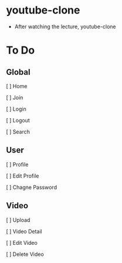 # youtube-clone

 - After watching the lecture, youtube-clone

# To Do

  ## Global
  [ ] Home

  [ ] Join

  [ ] Login

  [ ] Logout

  [ ] Search

  ## User
  [ ] Profile

  [ ] Edit Profile

  [ ] Chagne Password

  ## Video
  [ ] Upload

  [ ] Video Detail

  [ ] Edit Video
  
  [ ] Delete Video